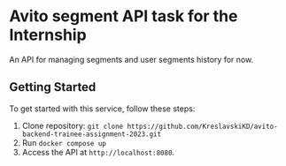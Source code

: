 # Avito segment API task for the Internship

An API for managing segments and user segments history for now.

## Getting Started

To get started with this service, follow these steps:

1. Clone repository: `git clone https://github.com/KreslavskiKD/avito-backend-trainee-assignment-2023.git`
2. Run `docker compose up`
3. Access the API at `http://localhost:8080`.